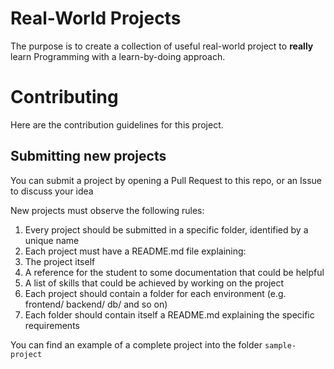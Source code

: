 # Real-World Projects

The purpose is to create a collection of useful real-world project to **really** learn Programming with a learn-by-doing approach.

# Contributing

Here are the contribution guidelines for this project.

## Submitting new projects

You can submit a project by opening a Pull Request to this repo, or an Issue to discuss your idea

New projects must observe the following rules:

1. Every project should be submitted in a specific folder, identified by a unique name
2. Each project must have a README.md file explaining:
  3. The project itself
  4. A reference for the student to some documentation that could be helpful
  5. A list of skills that could be achieved by working on the project
3. Each project should contain a folder for each environment (e.g. frontend/ backend/ db/ and so on)
4. Each folder should contain itself a README.md explaining the specific requirements

You can find an example of a complete project into the folder `sample-project`
